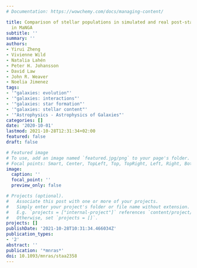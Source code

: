```yaml
---
# Documentation: https://wowchemy.com/docs/managing-content/

title: Comparison of stellar populations in simulated and real post-starburst galaxies
  in MaNGA
subtitle: ''
summary: ''
authors:
- Yirui Zheng
- Vivienne Wild
- Natalia Lahén
- Peter H. Johansson
- David Law
- John R. Weaver
- Noelia Jimenez
tags:
- '"galaxies: evolution"'
- '"galaxies: interactions"'
- '"galaxies: star formation"'
- '"galaxies: stellar content"'
- '"Astrophysics - Astrophysics of Galaxies"'
categories: []
date: '2020-10-01'
lastmod: 2021-10-28T12:31:34+02:00
featured: false
draft: false

# Featured image
# To use, add an image named `featured.jpg/png` to your page's folder.
# Focal points: Smart, Center, TopLeft, Top, TopRight, Left, Right, BottomLeft, Bottom, BottomRight.
image:
  caption: ''
  focal_point: ''
  preview_only: false

# Projects (optional).
#   Associate this post with one or more of your projects.
#   Simply enter your project's folder or file name without extension.
#   E.g. `projects = ["internal-project"]` references `content/project/deep-learning/index.md`.
#   Otherwise, set `projects = []`.
projects: []
publishDate: '2021-10-28T10:31:34.466034Z'
publication_types:
- '2'
abstract: ''
publication: '*mnras*'
doi: 10.1093/mnras/staa2358
---
```

